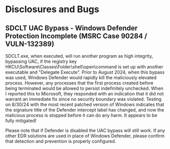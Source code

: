 # Disclosures and Bugs

## SDCLT UAC Bypass - Windows Defender Protection Incomplete (MSRC Case 90284 / VULN-132389)

SDCLT.exe, when executed, will run another program as high integrity, bypassing UAC, if the registry key HKCU\Software\Classes\Folder\shell\open\command is set up with another executable and "Delegate Execute". Prior to August 2024, when this bypass was used, Windows Defender would rapidly kill the maliciously elevated process. However, any processes that the first process created before being terminated would be allowed to persist indefinitely unchecked. When I reported this to Microsoft, they responded with an indication that it did not warrant an immediate fix since no security boundary was violated. Testing on 8/30/24 with the most recent patched version of Windows indicates that the signature title of the Defender intercept label has changed, and now the malicious process is stopped before it can do any harm. It appears to be fully mitigated!

Please note that if Defender is disabled the UAC bypass will still work. If any other EDR solutions are used in place of Windows Defender, please confirm that detection and prevention is properly configured.  